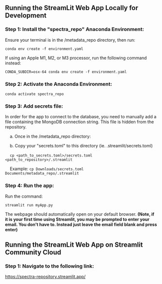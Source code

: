 ## Running the StreamLit Web App Locally for Development
### Step 1: Install the "spectra_repo" Anaconda Environment:
Ensure your terminal is in the /metadata_repo directory, then run:

`conda env create -f environment.yaml`

If using an Apple M1, M2, or M3 processor, run the following command instead:

`CONDA_SUBDIR=osx-64 conda env create -f environment.yaml`

### Step 2: Activate the Anaconda Environment:
`conda activate spectra_repo`

### Step 3: Add secrets file:
In order for the app to connect to the database, you need to manually add a file containing the MongoDB connection string. This file is hidden from the repository.

&nbsp;&nbsp;&nbsp;&nbsp;a. Once in the /metadata_repo directory:

&nbsp;&nbsp;&nbsp;&nbsp;b. Copy your "secrets.toml" to this directory (ie. .streamlit/secrets.toml)

&nbsp;&nbsp;&nbsp;&nbsp;`cp <path_to_secrets.toml>/secrets.toml <path_to_repository>/.streamlit`

&nbsp;&nbsp;&nbsp;&nbsp;Example: `cp Downloads/secrets.toml Documents/metadata_repo/.streamlit`

### Step 4: Run the app:
Run the command:

`streamlit run myApp.py`

The webpage should automatically open on your default browser. **(Note, if it is your first time using Streamlit, you may be prompted to enter your email. You don't have to. Instead just leave the email field blank and press enter)**

## Running the StreamLit Web App on Streamlit Community Cloud
### Step 1: Navigate to the following link:
https://spectra-repository.streamlit.app/
